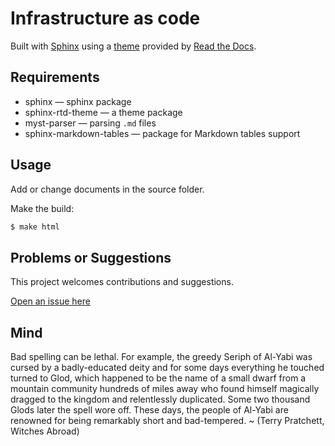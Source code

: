 # Infrastructure as code

Built with [Sphinx](https://www.sphinx-doc.org) using a [theme](https://github.com/readthedocs/sphinx_rtd_theme) provided
by [Read the Docs](https://readthedocs.org/).

## Requirements

* sphinx — sphinx package
* sphinx-rtd-theme — a theme package
* myst-parser — parsing `.md` files
* sphinx-markdown-tables — package for Markdown tables support

## Usage

Add or change documents in the source folder.

Make the build:
```bash
$ make html
```

## Problems or Suggestions

This project welcomes contributions and suggestions. 

[Open an issue here](https://github.com/tymyrddin/red-iac/issues)

## Mind

Bad spelling can be lethal. For example, the greedy Seriph of Al-Yabi was cursed by a badly-educated deity and for some days everything he touched turned to Glod, which happened to be the name of a small dwarf from a mountain community hundreds of miles away who found himself magically dragged to the kingdom and relentlessly duplicated. Some two thousand Glods later the spell wore off. These days, the people of Al-Yabi are renowned for being remarkably short and bad-tempered. ~ (Terry Pratchett, Witches Abroad)
